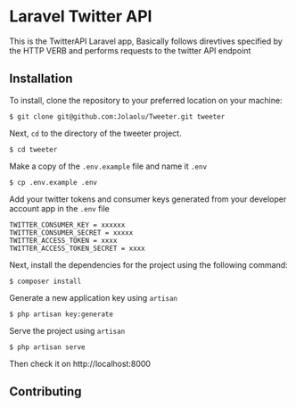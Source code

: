 # Laravel Twitter API

This is the TwitterAPI Laravel app, Basically follows direvtives specified by the HTTP VERB and performs requests to the twitter API endpoint


## Installation
To install, clone the repository to your preferred location on your machine:

```
$ git clone git@github.com:Jolaolu/Tweeter.git tweeter
```

Next, `cd` to the directory of the tweeter project.

```
$ cd tweeter
```

Make a copy of the `.env.example` file and name it `.env`

```
$ cp .env.example .env
```

Add your twitter tokens and consumer keys generated from your developer account app in the `.env` file

```
TWITTER_CONSUMER_KEY = xxxxxx
TWITTER_CONSUMER_SECRET = xxxxx
TWITTER_ACCESS_TOKEN = xxxx
TWITTER_ACCESS_TOKEN_SECRET = xxxx
```

Next, install the dependencies for the project using the following command:

```
$ composer install

```

Generate a new application key using `artisan`

```
$ php artisan key:generate
```



Serve the project using `artisan`

```
$ php artisan serve
```

Then check it on http://localhost:8000

## Contributing


